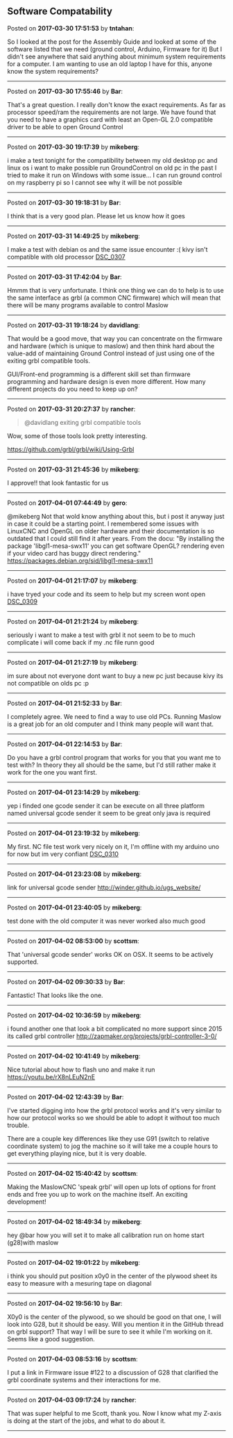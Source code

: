 ## Software Compatability
Posted on **2017-03-30 17:51:53** by **tntahan**:

So I looked at the post for the Assembly Guide and looked at some of the software listed that we need (ground control, Arduino, Firmware for it) But I didn't see anywhere that said anything about minimum system requirements for a computer. I am wanting to use an old laptop I have for this, anyone know the system requirements?

---

Posted on **2017-03-30 17:55:46** by **Bar**:

That's a great question. I really don't know the exact requirements. As far as processor speed/ram the requirements are not large. We have found that you need to have a graphics card with least an Open-GL 2.0 compatible driver to be able to open Ground Control

---

Posted on **2017-03-30 19:17:39** by **mikeberg**:

i make a test tonight for the compatibility between my old desktop pc and linux os i want to make possible run GroundControl on old pc in the past I tried to make it run on Windows with some issue... I can run ground control on my raspberry pi so I cannot see why it will be not possible

---

Posted on **2017-03-30 19:18:31** by **Bar**:

I think that is a very good plan. Please let us know how it goes

---

Posted on **2017-03-31 14:49:25** by **mikeberg**:

I make a test with debian os and the same issue encounter :( kivy isn't compatible with old processor  [DSC_0307](//muut.com/u/maslowcnc/s3/:maslowcnc:MNXH:dsc_0307.jpg.jpg)

---

Posted on **2017-03-31 17:42:04** by **Bar**:

Hmmm that is very unfortunate. I think one thing we can do to help is to use the same interface as grbl (a common CNC firmware) which will mean that there will be many programs available to control Maslow

---

Posted on **2017-03-31 19:18:24** by **davidlang**:

That would be a good move, that way you can concentrate on the firmware and hardware (which is unique to maslow) and then think hard about the value-add of maintaining Ground Control instead of just using one of the exiting grbl compatible tools.

GUI/Front-end programming is a different skill set than firmware programming and hardware design is even more different. How many different projects do you need to keep up on?

---

Posted on **2017-03-31 20:27:37** by **rancher**:

> @davidlang
> exiting grbl compatible tools

Wow, some of those tools look pretty interesting. 

https://github.com/grbl/grbl/wiki/Using-Grbl

---

Posted on **2017-03-31 21:45:36** by **mikeberg**:

I approve!! that look fantastic for us

---

Posted on **2017-04-01 07:44:49** by **gero**:

@mikeberg Not that wold know anything about this, but i post it anyway just in case it could be a starting point. I remembered some issues with LinuxCNC and OpenGL on older hardware and their documentation is so outdated that I could still find it after years. From the docu: "By installing the package 'libgl1-mesa-swx11' you can get software OpenGL? rendering even if your video card has buggy direct rendering." https://packages.debian.org/sid/libgl1-mesa-swx11

---

Posted on **2017-04-01 21:17:07** by **mikeberg**:

i have tryed your code and its seem to help but my screen wont open [DSC_0309](//muut.com/u/maslowcnc/s3/:maslowcnc:mJGn:dsc_0309.jpg.jpg)

---

Posted on **2017-04-01 21:21:24** by **mikeberg**:

seriously i want to make a test with grbl it not seem to be to much complicate i will come back if my .nc file runn good

---

Posted on **2017-04-01 21:27:19** by **mikeberg**:

im sure about  not everyone dont want to buy a new pc just because kivy its not compatible on olds pc :p

---

Posted on **2017-04-01 21:52:33** by **Bar**:

I completely agree. We need to find a way to use old PCs. Running Maslow is a great job for an old computer and I think many people will want that.

---

Posted on **2017-04-01 22:14:53** by **Bar**:

Do you have a grbl control program that works for you that you want me to test with? In theory they all should be the same, but I'd still rather make it work for the one you want first.

---

Posted on **2017-04-01 23:14:29** by **mikeberg**:

yep i finded one gcode sender it can be execute on all three platform named universal gcode sender it seem to be great only java is required

---

Posted on **2017-04-01 23:19:32** by **mikeberg**:

My first. NC file test work very nicely on it, I'm offline with my arduino uno for now but im very confiant  [DSC_0310](//muut.com/u/maslowcnc/s3/:maslowcnc:7Bns:dsc_0310.jpg.jpg)

---

Posted on **2017-04-01 23:23:08** by **mikeberg**:

link for universal gcode sender 
 http://winder.github.io/ugs_website/

---

Posted on **2017-04-01 23:40:05** by **mikeberg**:

test done with the old computer it was never  worked also much good

---

Posted on **2017-04-02 08:53:00** by **scottsm**:

That 'universal gcode sender' works OK on OSX. It seems to be actively supported.

---

Posted on **2017-04-02 09:30:33** by **Bar**:

Fantastic! That looks like the one.

---

Posted on **2017-04-02 10:36:59** by **mikeberg**:

i found another one  that look a bit complicated no more support since 2015 its called grbl controller  http://zapmaker.org/projects/grbl-controller-3-0/

---

Posted on **2017-04-02 10:41:49** by **mikeberg**:

Nice tutorial about how to flash uno and make it run https://youtu.be/rX8nLEuN2nE

---

Posted on **2017-04-02 12:43:39** by **Bar**:

I've started digging into how the grbl protocol works and it's very similar to how our protocol works so we should be able to adopt it without too much trouble.

There are a couple key differences like they use G91 (switch to relative coordinate system) to jog the machine so it will take me a couple hours to get everything playing nice, but it is very doable.

---

Posted on **2017-04-02 15:40:42** by **scottsm**:

Making the MaslowCNC 'speak grbl' will open up lots of options for front ends and free you up to work on the machine itself. An exciting development!

---

Posted on **2017-04-02 18:49:34** by **mikeberg**:

hey @bar how you will set it to make all calibration run on home start (g28)with maslow

---

Posted on **2017-04-02 19:01:22** by **mikeberg**:

i think you should put  position x0y0 in the center of the plywood sheet its easy to measure with a mesuring tape on diagonal

---

Posted on **2017-04-02 19:56:10** by **Bar**:

X0y0 is the center of the plywood, so we should be good on that one, I will look into G28, but it should be easy. Will you mention it in the GitHub thread on grbl support? That way I will be sure to see it while I'm working on it. Seems like a good suggestion.

---

Posted on **2017-04-03 08:53:16** by **scottsm**:

I put a link in Firmware issue #122 to a discussion of G28 that clarified the grbl coordinate systems and their interactions for me.

---

Posted on **2017-04-03 09:17:24** by **rancher**:

That was super helpful to me Scott, thank you.  Now I know what my Z-axis is doing at the start of the jobs, and what to do about it.

---

